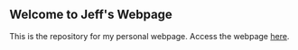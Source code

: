 ## Welcome to Jeff's Webpage

This is the repository for my personal webpage. Access the webpage [here](j3fg4b.github.io).


